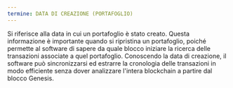 ```yaml
---
termine: DATA DI CREAZIONE (PORTAFOGLIO)
---
```


Si riferisce alla data in cui un portafoglio è stato creato. Questa informazione è importante quando si ripristina un portafoglio, poiché permette al software di sapere da quale blocco iniziare la ricerca delle transazioni associate a quel portafoglio. Conoscendo la data di creazione, il software può sincronizzarsi ed estrarre la cronologia delle transazioni in modo efficiente senza dover analizzare l'intera blockchain a partire dal blocco Genesis.
